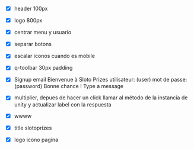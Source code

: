 - [x] header 100px
- [x] logo 800px
- [x] centrar menu y usuario
- [x] separar botons
- [x] escalar iconos cuando es mobile
- [x] q-toolbar 30px padding
- [x] Signup email
        Bienvenue à Sloto Prizes
        utilisateur: (user)
        mot de passe: (password)
        Bonne chance !
        Type a message
- [x] multiplier, depues de hacer un click llamar al método de la instancia de unity y actualizar label con la respuesta 


- [x] wwww
- [x] title slotoprizes
- [x] logo icono pagina